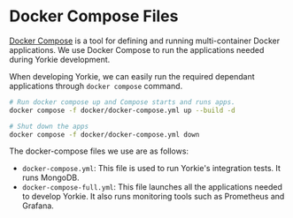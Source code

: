 # Docker Compose Files

[Docker Compose](https://docs.docker.com/compose/) is a tool for defining and
running multi-container Docker applications. We use Docker Compose to run the
applications needed during Yorkie development.

When developing Yorkie, we can easily run the required dependant applications
through `docker compose` command.

```bash
# Run docker compose up and Compose starts and runs apps.
docker compose -f docker/docker-compose.yml up --build -d

# Shut down the apps
docker compose -f docker/docker-compose.yml down
```

The docker-compose files we use are as follows:
- `docker-compose.yml`: This file is used to run Yorkie's integration tests. It
 runs MongoDB.
- `docker-compose-full.yml`: This file launches all the applications needed to
 develop Yorkie. It also runs monitoring tools such as Prometheus and Grafana.
